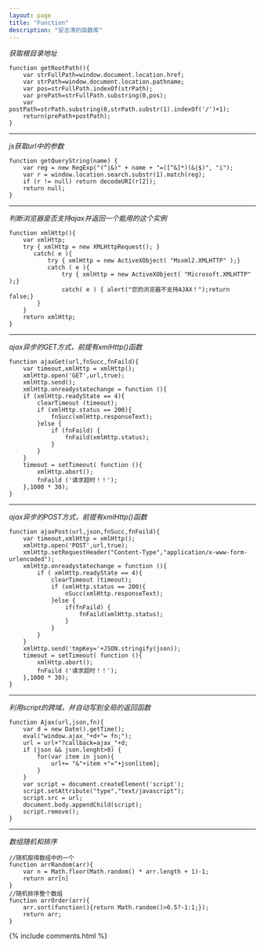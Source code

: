 ```yaml
---
layout: page
title: "Function"
description: "安志清的函数库"
---
```


*获取根目录地址*

	function getRootPath(){
		var strFullPath=window.document.location.href;
		var strPath=window.document.location.pathname;
		var pos=strFullPath.indexOf(strPath);
		var prePath=strFullPath.substring(0,pos);
		var postPath=strPath.substring(0,strPath.substr(1).indexOf('/')+1);
		return(prePath+postPath);
	}

- - -	
*js获取url中的参数*

	function getQueryString(name) {
	    var reg = new RegExp("(^|&)" + name + "=([^&]*)(&|$)", "i");
	    var r = window.location.search.substr(1).match(reg);
	    if (r != null) return decodeURI(r[2]);
	    return null;
	}

- - -
*判断浏览器是否支持ajax并返回一个能用的这个实例*

	function xmlHttp(){
		var xmlHttp;
		try { xmlHttp = new XMLHttpRequest(); }
		   catch( e ){
		       try { xmlHttp = new ActiveXObject( "Msxml2.XMLHTTP" );}
		       catch ( e ){
		           try { xmlHttp = new ActiveXObject( "Microsoft.XMLHTTP" );}
		           catch( e ) { alert("您的浏览器不支持AJAX！");return false;}
		    }
		}
		return xmlHttp;
	}

- - -
*ajax异步的GET方式，前提有xmlHttp()函数*

	function ajaxGet(url,fnSucc,fnFaild){
	    var timeout,xmlHttp = xmlHttp();
	    xmlHttp.open('GET',url,true);
	    xmlHttp.send(); 
    	xmlHttp.onreadystatechange = function (){
        if (xmlHttp.readyState == 4){
            clearTimeout (timeout); 
            if (xmlHttp.status == 200){
                fnSucc(xmlHttp.responseText);
            }else {
                if (fnFaild) {
                    fnFaild(xmlHttp.status);
                }
            }
        }
	    timeout = setTimeout( function (){
	        xmlHttp.abort(); 
	        fnFaild ('请求超时！！'); 
	    },1000 * 30); 
	}

- - -
*ajax异步的POST方式，前提有xmlHttp()函数* 

	function ajaxPost(url,json,fnSucc,fnFaild){
	    var timeout,xmlHttp = xmlHttp();
	    xmlHttp.open('POST',url,true);
	    xmlHttp.setRequestHeader("Content-Type","application/x-www-form-urlencoded");
    	xmlHttp.onreadystatechange = function (){
	        if ( xmlHttp.readyState == 4){
	            clearTimeout (timeout); 
	            if (xmlHttp.status == 200){
	                nSucc(xmlHttp.responseText);
	            }else {
	                if(fnFaild) {
	                	fnFaild(xmlHttp.status);
	                }
	            }
	        }
	    }
        xmlHttp.send('tmpKey='+JSON.stringify(json));
	    timeout = setTimeout( function (){
	        xmlHttp.abort(); 
	        fnFaild ('请求超时！！'); 
	    },1000 * 30); 
	}

- - -
*利用script的跨域，并自动写到全局的返回函数*

    function Ajax(url,json,fn){
        var d = new Date().getTime();
        eval("window.ajax_"+d+"= fn;");
        url = url+"?callback=ajax_"+d;
        if (json && json.lenght>0) {
            for(var item in json){
                url+= "&"+item +"="+json[item];
            }
        }
        var script = document.createElement('script');  
        script.setAttribute("type","text/javascript");  
        script.src = url;  
        document.body.appendChild(script);
        script.remove();
    }
    
- - -
*数组随机和排序*

	//随机取得数组中的一个
	function arrRandom(arr){
		var n = Math.floor(Math.random() * arr.length + 1)-1;
		return arr[n]
	}
	//随机排序整个数组
	function arrOrder(arr){
		arr.sort(function(){return Math.random()>0.5?-1:1;});  
        return arr;
	}	
	
	
{% include comments.html %}
